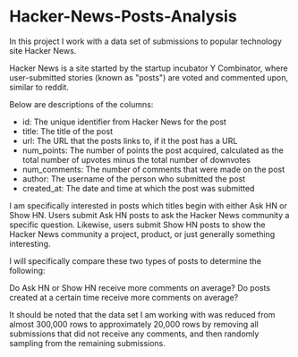 # Hacker-News-Posts-Analysis
In this project I work with a data set of submissions to popular technology site Hacker News.

Hacker News is a site started by the startup incubator Y Combinator, where user-submitted stories (known as "posts") are voted and commented upon, similar to reddit.

Below are descriptions of the columns:

- id: The unique identifier from Hacker News for the post
- title: The title of the post
- url: The URL that the posts links to, if it the post has a URL
- num_points: The number of points the post acquired, calculated as the total number of upvotes minus the total number of downvotes
- num_comments: The number of comments that were made on the post
- author: The username of the person who submitted the post
- created_at: The date and time at which the post was submitted

I am specifically interested in posts which titles begin with either Ask HN or Show HN. Users submit Ask HN posts to ask the Hacker News community a specific question. Likewise, users submit Show HN posts to show the Hacker News community a project, product, or just generally something interesting.

I will specifically compare these two types of posts to determine the following:

Do Ask HN or Show HN receive more comments on average?
Do posts created at a certain time receive more comments on average?

It should be noted that the data set I am working with was reduced from almost 300,000 rows to approximately 20,000 rows by removing all submissions that did not receive any comments, and then randomly sampling from the remaining submissions.
